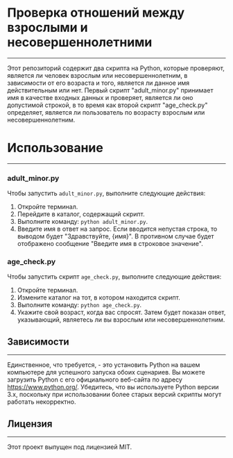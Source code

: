 # Проверка отношений между взрослыми и несовершеннолетними
---

Этот репозиторий содержит два скрипта на Python, которые проверяют, является ли человек взрослым или несовершеннолетним, в зависимости от его возраста и того, является ли данное имя действительным или нет. Первый скрипт "adult_minor.py" принимает имя в качестве входных данных и проверяет, является ли оно допустимой строкой, в то время как второй скрипт "age_check.py" определяет, является ли пользователь по возрасту взрослым или несовершеннолетним.

# Использование
---

### adult\_minor.py

Чтобы запустить `adult_minor.py`, выполните следующие действия:

1. Откройте терминал.
2. Перейдите в каталог, содержащий скрипт.
3. Выполните команду: `python adult_minor.py`.
4. Введите имя в ответ на запрос. Если вводится непустая строка, то выводом будет "Здравствуйте, {имя}". В противном случае будет отображено сообщение "Введите имя в строковое значение".

### age\_check.py

Чтобы запустить скрипт `age_check.py`, выполните следующие действия:

1. Откройте терминал.
2. Измените каталог на тот, в котором находится скрипт.
3. Выполните команду: `python age_check.py`.
4. Укажите свой возраст, когда вас спросят. Затем будет показан ответ, указывающий, являетесь ли вы взрослым или несовершеннолетним.

## Зависимости
---

Единственное, что требуется, - это установить Python на вашем компьютере для успешного запуска обоих сценариев. Вы можете загрузить Python с его официального веб-сайта по адресу <https://www.python.org/>. Убедитесь, что вы используете Python версии 3.x, поскольку при использовании более старых версий скрипты могут работать некорректно.

## Лицензия
---

Этот проект выпущен под лицензией MIT.